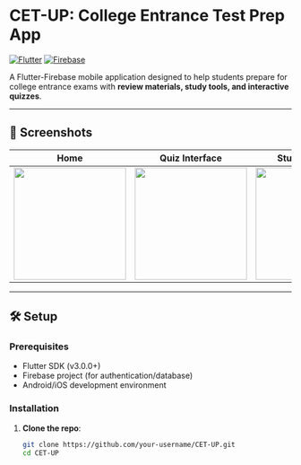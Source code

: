 # CET-UP: College Entrance Test Prep App

[![Flutter](https://img.shields.io/badge/Flutter-%2302569B.svg?logo=Flutter&logoColor=white)](https://flutter.dev) 
[![Firebase](https://img.shields.io/badge/Firebase-FFCA28?logo=firebase&logoColor=black)](https://firebase.google.com)

A Flutter-Firebase mobile application designed to help students prepare for college entrance exams with **review materials, study tools, and interactive quizzes**.

---

## 📱 Screenshots
| Home | Quiz Interface | Study Materials |
|------|---------------|-----------------|
| <img src="https://i.ibb.co/spLDtDBY/Screenshot-2025-05-18-232419-removebg-preview.png" width="200"> | <img src="https://i.ibb.co/r2jRtRvc/Screenshot-2025-05-18-232355-removebg-preview.png" width="200"> | <img src="https://i.ibb.co/zHXR5tK7/Screenshot-2025-05-18-232337-removebg-preview.png" width="200"> |

---

## 🛠️ Setup

### Prerequisites
- Flutter SDK (v3.0.0+)
- Firebase project (for authentication/database)
- Android/iOS development environment

### Installation
1. **Clone the repo**:
   ```bash
   git clone https://github.com/your-username/CET-UP.git
   cd CET-UP
